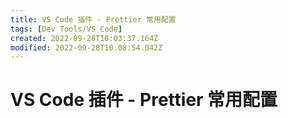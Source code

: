 ```yaml
---
title: VS Code 插件 - Prettier 常用配置
tags: [Dev Tools/VS Code]
created: 2022-09-28T10:03:37.164Z
modified: 2022-09-28T10:08:54.042Z
---
```


# VS Code 插件 - Prettier 常用配置


